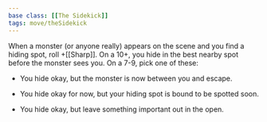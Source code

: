 ```yaml
---
base class: [[The Sidekick]]
tags: move/theSidekick
---
```

 When a monster (or anyone really) appears on the scene and you find a hiding spot, roll +[[Sharp]]. On a 10+, you hide in the best nearby spot before the monster sees you. On a 7-9, pick one of these: 
- You hide okay, but the monster is now between you and escape. 

- You hide okay for now, but your hiding spot is bound to be spotted soon. 

- You hide okay, but leave something important out in the open.
